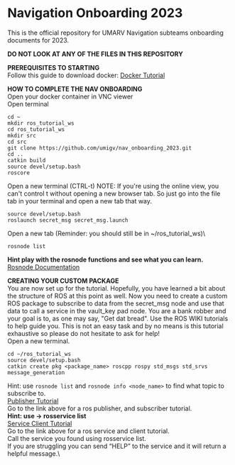 # Navigation Onboarding 2023

This is the official repository for UMARV Navigation subteams onboarding documents for 2023.

**DO NOT LOOK AT ANY OF THE FILES IN THIS REPOSITORY**

**PREREQUISITES TO STARTING**\
Follow this guide to download
docker:
[Docker Tutorial](https://docs.google.com/document/d/1BoBzBi_zj4UksIr_JSo8NRH-JYdkBk_sFzb5_qUIuQs/edit?usp=drive_link)

**HOW TO COMPLETE THE NAV ONBOARDING** \
Open your docker container in VNC viewer \
Open terminal

```shell
cd ~
mkdir ros_tutorial_ws
cd ros_tutorial_ws
mkdir src
cd src
git clone https://github.com/umigv/nav_onboarding_2023.git
cd ..
catkin build
source devel/setup.bash
roscore
```

Open a new terminal (CTRL-t) NOTE: If you're using the online view, you can't control t without opening a new browser
tab. So just go into the file tab in your terminal and open a new tab that way.

```shell
source devel/setup.bash
roslaunch secret_msg secret_msg.launch
```

Open a new tab (Reminder: you should still be in ~/ros_tutorial_ws)\

```shell
rosnode list
```

**Hint play with the rosnode functions and see what you can learn.**\
[Rosnode Documentation](http://wiki.ros.org/rosnode)

**CREATING YOUR CUSTOM PACKAGE**\
You are now set up for the tutorial. Hopefully, you have learned a bit about the structure of ROS at this point as well.
Now you need to create a custom ROS package to subscribe to data from the secret_msg node and use that data to call a
service in the vault_key pad node. You are a bank robber and your goal is to, as one may say, "Get dat bread". Use the
ROS WIKI tutorials to help guide you. This is not an easy task and by no means is this tutorial exhaustive so please do
not hesitate to ask for help!\
Open a new terminal.

```commandline
cd ~/ros_tutorial_ws
source devel/setup.bash
catkin create pkg <package_name> roscpp rospy std_msgs std_srvs message_generation
```

Hint: use `rosnode list` and `rosnode info <node_name>` to find what topic to subscribe to.\
[Publisher Tutorial](http://wiki.ros.org/ROS/Tutorials/WritingPublisherSubscriber%28c%2B%2B%29)\
Go to the link above for a ros publisher, and subscriber tutorial.\
**Hint: use -> rosservice list**\
[Service Client Tutorial](http://wiki.ros.org/ROS/Tutorials/WritingServiceClient%28c%2B%2B%29) \
Go to the link above for a ros service and client tutorial. \
Call the service you found using rosservice list.\
If you are struggling you can send “HELP” to the service and it will return a helpful message.\
